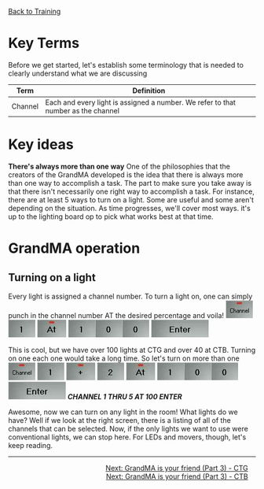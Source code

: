 <!-- TITLE: 202 - GrandMA is your Friend (Part 1) -->
<!-- SUBTITLE: At CT, we use the GrandMA lighting console as the primary desk to control lights -->

[Back to Training](/lights/training)

# Key Terms
Before we get started, let's establish some terminology that is needed to clearly understand what we are discussing

| Term | Definition |
| --- | --- |
| Channel | Each and every light is assigned a number. We refer to that number as the channel |

# Key ideas
**There's always more than one way**
One of the philosophies that the creators of the GrandMA developed is the idea that there is always more than one way to accomplish a task. The part to make sure you take away is that there isn't necessarily one right way to accomplish a task. For instance, there are at least 5 ways to turn on a light. Some are useful and some aren't depending on the situation. As time progresses, we'll cover most ways. it's up to the lighting board op to pick what works best at that time.

# GrandMA operation
## Turning on a light
Every light is assigned a channel number. To turn a light on, one can simply punch in the channel number AT the desired percentage and voila!
![Channel](/uploads/lights-screenshots/channel.jpg "Channel") ![1](/uploads/lights-screenshots/1.jpg "1") ![At](/uploads/lights-screenshots/at.jpg "At") ![1](/uploads/lights-screenshots/1.jpg "1")![0](/uploads/lights-screenshots/0.jpg "0")![0](/uploads/lights-screenshots/0.jpg "0") ![Enter](/uploads/lights-screenshots/enter.jpg "Enter")

This is cool, but we have over 100 lights at CTG and over 40 at CTB. Turning on one each one would take a long time. So let's turn on more than one
![Channel](/uploads/lights-screenshots/channel.jpg "Channel") ![1](/uploads/lights-screenshots/1.jpg "1") ![Plus](/uploads/lights-screenshots/plus.jpg "Plus") ![2](/uploads/lights-screenshots/2.jpg "2") ![At](/uploads/lights-screenshots/at.jpg "At") ![1](/uploads/lights-screenshots/1.jpg "1")![0](/uploads/lights-screenshots/0.jpg "0")![0](/uploads/lights-screenshots/0.jpg "0") ![Enter](/uploads/lights-screenshots/enter.jpg "Enter")
***CHANNEL 1 THRU 5 AT 100 ENTER***

Awesome, now we can turn on any light in the room! What lights do we have? Well if we look at the right screen, there is a listing of all of the channels that can be selected.
Now, if the only lights we want to use were conventional lights, we can stop here. For LEDs and movers, though, let's keep reading.

---

<div style="text-align:right"><a href="/lights/training-pages/203g">Next: GrandMA is your friend (Part 3) - CTG</a>&nbsp;&nbsp;&nbsp;&nbsp;</div>
<div style="text-align:right"><a href="/lights/training-pages/203b">Next: GrandMA is your friend (Part 3) - CTB</a>&nbsp;&nbsp;&nbsp;&nbsp;</div>